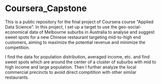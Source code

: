 # Coursera_Capstone
This is a public repository for the final project of Coursera course "Applied Data Science".
In this project, I set up a target to use the geo-social-economical data of Melbourne suburbs in Australia to analyse and suggest sweet spots for a new Chinese restaurant targeting mid-to-high end customers, aiming to maximize the potential revenue and minimize the competition.

I find the data for population distribution, averaged income, etc. and find sweet spots which are around the center of a cluster of suburbs with mid to high income and large population. Then I further analyze the local commercial precincts to avoid direct compitition with other similar restaurants.
